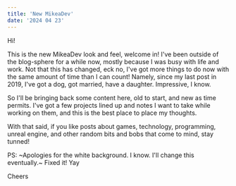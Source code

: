```yaml
---
title: 'New MikeaDev'
date: '2024 04 23'
---
```


Hi!

This is the new MikeaDev look and feel, welcome in! I've been outside of the blog-sphere for a while now, mostly because I was busy with life and work. Not that this has changed, eck no, I've got more things to do now with the same amount of time than I can count! Namely, since my last post in 2019, I've got a dog, got married, have a daughter. Impressive, I know.

So I'll be bringing back some content here, old to start, and new as time permits. I've got a few projects lined up and notes I want to take while working on them, and this is the best place to place my thoughts.

With that said, if you like posts about games, technology, programming, unreal engine, and other random bits and bobs that come to mind, stay tunned!

PS: ~Apologies for the white background. I know. I'll change this eventually.~ Fixed it! Yay

Cheers
